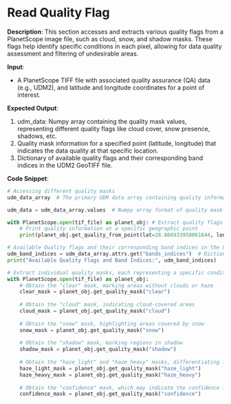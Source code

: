 # Read Quality Flag

**Description**:
This section accesses and extracts various quality flags from a PlanetScope image file, such as cloud, snow, and shadow masks. These flags help identify specific conditions in each pixel, allowing for data quality assessment and filtering of undesirable areas.

**Input**:
 - A PlanetScope TIFF file with associated quality assurance (QA) data (e.g., UDM2), and latitude and longitude coordinates for a point of interest.

**Expected Output**:
1. udm_data: Numpy array containing the quality mask values, representing different quality flags like cloud cover, snow presence, shadows, etc.
2. Quality mask information for a specified point (latitude, longitude) that indicates the data quality at that specific location.
3. Dictionary of available quality flags and their corresponding band indices in the UDM2 GeoTIFF file.
    
**Code Snippet**:
```python
# Accessing different quality masks
udm_data_array  # The primary UDM data array containing quality information # Accessing UDM (Unusable Data Mask) data

udm_data = udm_data_array.values  # Numpy array format of quality mask data # Convert UDM data to numpy array format for further analysis

with PlanetScope.open(tif_file) as planet_obj: # Extract quality flags for a specific point by providing latitude and longitude
    # Print quality information at a specific geographic point
    print(planet_obj.get_quality_from_point(lat=28.866933958061644, lon=-97.90677761357139))

# Available Quality flags and their corresponding band indices in the UDM2 GeoTIFF
udm_band_indices = udm_data_array.attrs.get("bands_indices")  # Dictionary mapping quality flags to band indices
print("Available Quality Flags and Band Indices:", udm_band_indices)

# Extract individual quality masks, each representing a specific condition
with PlanetScope.open(tif_file) as planet_obj:    
    # Obtain the "clear" mask, marking areas without clouds or haze
    clear_mask = planet_obj.get_quality_mask("clear")
    
    # Obtain the "cloud" mask, indicating cloud-covered areas
    cloud_mask = planet_obj.get_quality_mask("cloud")
    
    # Obtain the "snow" mask, highlighting areas covered by snow
    snow_mask = planet_obj.get_quality_mask("snow")
    
    # Obtain the "shadow" mask, marking regions in shadow
    shadow_mask = planet_obj.get_quality_mask("shadow")
    
    # Obtain the "haze_light" and "haze_heavy" masks, differentiating light and heavy haze
    haze_light_mask = planet_obj.get_quality_mask("haze_light")
    haze_heavy_mask = planet_obj.get_quality_mask("haze_heavy")
    
    # Obtain the "confidence" mask, which may indicate the confidence level of the data quality
    confidence_mask = planet_obj.get_quality_mask("confidence")
```
